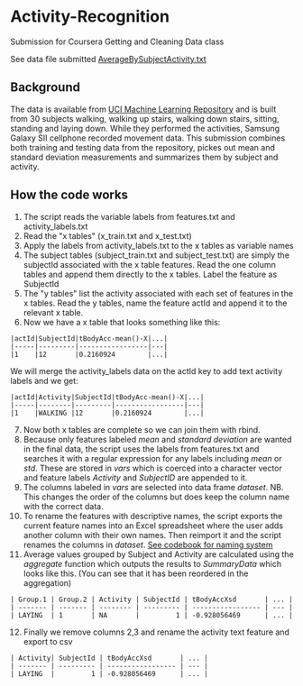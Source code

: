 Activity-Recognition
====================

Submission for Coursera Getting and Cleaning Data class

See data file submitted [AverageBySubjectActivity.txt](https://github.com/walterlsb/Activity-Recognition/blob/master/AverageBySubjectActivity.txt)

Background
----------
The data is available from [UCI Machine Learning Repository](http://archive.ics.uci.edu/ml/datasets/Human+Activity+Recognition+Using+Smartphones) and is built from 30 subjects walking, walking up stairs, walking down stairs, sitting, standing and laying down. While they performed the activities, Samsung Galaxy SII cellphone recorded movement data. This submission combines both training and testing data from the repository, pickes out mean and standard deviation measurements and summarizes them by subject and activity.

How the code works
------------------
1.   The script reads the variable labels from features.txt and activity_labels.txt
2.   Read the "x tables" (x_train.txt and x_test.txt)
3.   Apply the labels from activity_labels.txt to the x tables as variable names
4.   The subject tables (subject_train.txt and subject_test.txt) are simply the subjectId associated with the
     x table features. Read the one column tables and append them directly to the x tables. Label the
     feature as SubjectId
5.   The "y tables" list the activity associated with each set of features in the x tables. Read the
     y tables, name the feature actId and append it to the relevant x table.
6.   Now we have a x table that looks something like this:

	|actId|SubjectId|tBodyAcc-mean()-X|...|
	|-----|---------|-----------------|---|
	|1    |12       |0.2160924        |...|

   We will merge the activity_labels data on the actId key to add text activity labels and we get:

	|actId|Activity|SubjectId|tBodyAcc-mean()-X|...|
	|-----|--------|---------|-----------------|---|
	|1    |WALKING |12       |0.2160924        |...|

7.   Now both x tables are complete so we can join them with rbind. 
8.  Because only features labeled *mean* and *standard deviation* are wanted in the final data, the script 
   uses the labels from features.txt and searches it with a regular expression for any labels including *mean* 
   or *std*. These are stored in *vars* which is coerced into a character vector and feature labels *Activity*
    and *SubjectID* are appended to it.
9.  The columns labeled in *vars* are selected into data frame *dataset*. NB. This changes the order of the columns but does keep the column name with the correct data.
10.  To rename the features with descriptive names, the script exports the current feature names into an Excel spreadsheet where the user adds another column with their own names. Then reimport it and the script renames the columns in *dataset*. [See codebook for naming system](https://github.com/walterlsb/Activity-Recognition/blob/master/codebook.md)
11.  Average values grouped by Subject and Activity are calculated using the *aggregate* function which outputs the results to *SummaryData* which looks like this. (You can see that it has been reordered in the aggregation)

	| Group.1 | Group.2 | Activity | SubjectId | tBodyAccXsd       | ... |
	| ------- | ------- | -------- | --------- | ----------------- | --- |
	| LAYING  | 1       | NA       |         1 | -0.928056469      | ... |

12.  Finally we remove columns 2,3 and rename the activity text feature and export to csv

	| Activity| SubjectId | tBodyAccXsd       | ... |
	| ------- | --------- | ----------------- | --- |
	| LAYING  |         1 | -0.928056469      | ... |